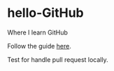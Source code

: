 # hello-GitHub
Where I learn GitHub

Follow the guide [here](https://guides.github.com/activities/hello-world/).

Test for handle pull request locally.
